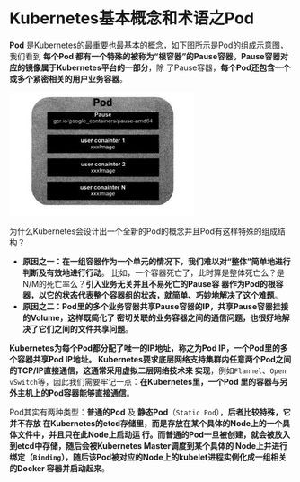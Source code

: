 Kubernetes基本概念和术语之Pod
================================================================================
**Pod** 是Kubernetes的最重要也最基本的概念，如下图所示是Pod的组成示意图，我们看到 **每个Pod
都有一个特殊的被称为“根容器”的Pause容器。Pause容器对应的镜像属于Kubernetes平台的一部分**，除
了Pause容器，**每个Pod还包含一个或多个紧密相关的用户业务容器**。

![Pod组成示意图](img/1.jpg)

为什么Kubernetes会设计出一个全新的Pod的概念并且Pod有这样特殊的组成结构？
+ **原因之一：在一组容器作为一个单元的情况下，我们难以对“整体”简单地进行判断及有效地进行行动**。
比如，一个容器死亡了，此时算是整体死亡么？是N/M的死亡率么？**引入业务无关并且不易死亡的Pause容
器作为Pod的根容器，以它的状态代表整个容器组的状态，就简单、巧妙地解决了这个难题**。
+ **原因之二：Pod里的多个业务容器共享Pause容器的IP，共享Pause容器挂接的Volume，这样既简化了
密切关联的业务容器之间的通信问题，也很好地解决了它们之间的文件共享问题**。

**Kubernetes为每个Pod都分配了唯一的IP地址，称之为Pod IP，一个Pod里的多个容器共享Pod IP地址。
Kubernetes要求底层网络支持集群内任意两个Pod之间的TCP/IP直接通信，这通常采用虚拟二层网络技术来
实现**，例如`Flannel`、`Open vSwitch`等，因此我们需要牢记一点：**在Kubernetes里，一个Pod
里的容器与另外主机上的Pod容器能够直接通信**。

Pod其实有两种类型：**普通的Pod** 及 **静态Pod**（`Static Pod`），**后者比较特殊，它并不存放
在Kubernetes的etcd存储里，而是存放在某个具体的Node上的一个具体文件中，并且只在此Node上启动运
行。而普通的Pod一旦被创建，就会被放入到etcd中存储，随后会被Kubernetes Master调度到某个具体的
Node上并进行绑定（`Binding`），随后该Pod被对应的Node上的kubelet进程实例化成一组相关的Docker
容器并启动起来**。
